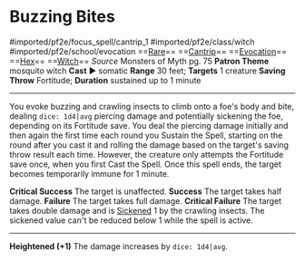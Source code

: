 # Buzzing Bites
#imported/pf2e/focus_spell/cantrip_1 #imported/pf2e/class/witch #imported/pf2e/school/evocation 
==[Rare](rare.md)== ==[Cantrip](cantrip.md)== ==[Evocation](evocation.md)== ==[Hex](../../../Traits/Hex.md)== ==[Witch](../../../Traits/Witch.md)==
*Source* Monsters of Myth pg. 75
**Patron Theme** mosquito witch
**Cast** ► somatic
**Range** 30 feet; **Targets** 1 creature
**Saving Throw** Fortitude; **Duration** sustained up to 1 minute

---
You evoke buzzing and crawling insects to climb onto a foe's body and bite, dealing `dice: 1d4|avg` piercing damage and potentially sickening the foe, depending on its Fortitude save. You deal the piercing damage initially and then again the first time each round you Sustain the Spell, starting on the round after you cast it and rolling the damage based on the target's saving throw result each time. However, the creature only attempts the Fortitude save once, when you first Cast the Spell. Once this spell ends, the target becomes temporarily immune for 1 minute.

**Critical Success** The target is unaffected.
**Success** The target takes half damage.
**Failure** The target takes full damage.
**Critical Failure** The target takes double damage and is [Sickened](../../../Conditions/Sickened.md) 1 by the crawling insects. The sickened value can't be reduced below 1 while the spell is active.

<hr>

**Heightened (+1)** The damage increases by `dice: 1d4|avg`.